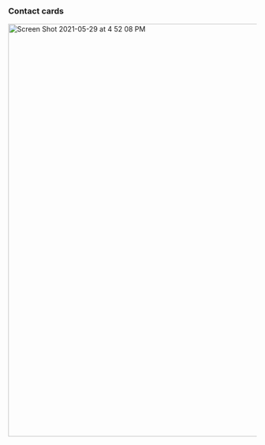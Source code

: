 ### Contact cards 

<img width="837" alt="Screen Shot 2021-05-29 at 4 52 08 PM" src="https://user-images.githubusercontent.com/24447076/120084713-8c88ad80-c0a0-11eb-81fa-69e399a13f57.png">
